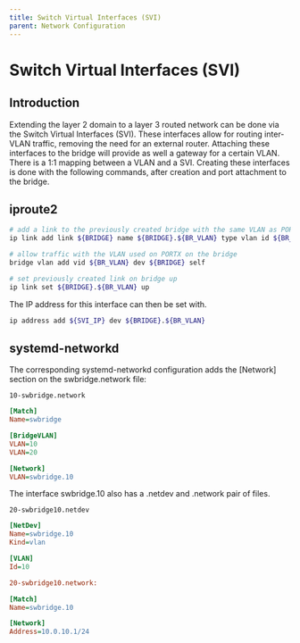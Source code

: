 ```yaml
---
title: Switch Virtual Interfaces (SVI)
parent: Network Configuration
---
```


# Switch Virtual Interfaces (SVI)

## Introduction

Extending the layer 2 domain to a layer 3 routed network can be done via the
Switch Virtual Interfaces (SVI). These interfaces allow for routing inter-VLAN
traffic, removing the need for an external router. Attaching these interfaces
to the bridge will provide as well a gateway for a certain VLAN. There is a 1:1
mapping between a VLAN and a SVI. Creating these interfaces is done with the
following commands, after creation and port attachment to the bridge.

## iproute2

```bash
# add a link to the previously created bridge with the same VLAN as PORTX
ip link add link ${BRIDGE} name ${BRIDGE}.${BR_VLAN} type vlan id ${BR_VLAN}

# allow traffic with the VLAN used on PORTX on the bridge
bridge vlan add vid ${BR_VLAN} dev ${BRIDGE} self

# set previously created link on bridge up
ip link set ${BRIDGE}.${BR_VLAN} up
```

The IP address for this interface can then be set with.

```bash
ip address add ${SVI_IP} dev ${BRIDGE}.${BR_VLAN}
```

## systemd-networkd

The corresponding systemd-networkd configuration adds the [Network] section on
the swbridge.network file:

`10-swbridge.network`
```ini
[Match]
Name=swbridge

[BridgeVLAN]
VLAN=10
VLAN=20

[Network]
VLAN=swbridge.10
```

The interface swbridge.10 also has a .netdev and .network pair of files.

`20-swbridge10.netdev`
```ini
[NetDev]
Name=swbridge.10
Kind=vlan

[VLAN]
Id=10

20-swbridge10.network:

[Match]
Name=swbridge.10

[Network]
Address=10.0.10.1/24
```
